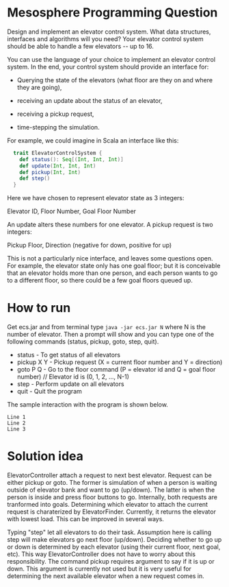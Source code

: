 # Mesosphere Programming Question

Design and implement an elevator control system. What data structures,
interfaces and algorithms will you need? Your elevator control system should
be able to handle a few elevators -- up to 16.

You can use the language of your choice to implement an elevator control
system. In the end, your control system should provide an interface for:

  * Querying the state of the elevators (what floor are they on and where they
    are going),

  * receiving an update about the status of an elevator,

  * receiving a pickup request,

  * time-stepping the simulation.

For example, we could imagine in Scala an interface like this:
```scala
  trait ElevatorControlSystem {
    def status(): Seq[(Int, Int, Int)]
    def update(Int, Int, Int)
    def pickup(Int, Int)
    def step()
  }
```
Here we have chosen to represent elevator state as 3 integers:

  Elevator ID, Floor Number, Goal Floor Number

An update alters these numbers for one elevator. A pickup request is two
integers:

  Pickup Floor, Direction (negative for down, positive for up)

This is not a particularly nice interface, and leaves some questions open. For
example, the elevator state only has one goal floor; but it is conceivable
that an elevator holds more than one person, and each person wants to go to a
different floor, so there could be a few goal floors queued up.

# How to run

Get ecs.jar and from terminal type ```java -jar ecs.jar N``` where N is the number of elevator. Then a prompt will show and you can type one of the following commands (status, pickup, goto, step, quit).
* status - To get status of all elevators
* pickup X Y - Pickup request (X = current floor number and Y = direction)
* goto P Q - Go to the floor command (P = elevator id and Q = goal floor number) // Elevator id is (0, 1, 2, ..., N-1)
* step - Perform update on all elevators
* quit - Quit the program

The sample interaction with the program is shown below.

```shell
Line 1
Line 2
Line 3
```

# Solution idea

ElevatorController attach a request to next best elevator. Request can be either pickup or goto. The former is simulation of when a person is waiting outside of elevator bank and want to go (up/down). The latter is when the person is inside and press floor buttons to go. Internally, both requests are tranformed into goals. Determining which elevator to attach the current request is charaterized by ElevatorFinder. Currently, it returns the elevator with lowest load. This can be improved in several ways.

Typing "step" let all elevators to do their task. Assumption here is calling step will make elevators go next floor (up/down). Deciding whether to go up or down is determined by each elevator (using their current floor, next goal, etc). This way ElevatorController does not have to worry about this responsibility. The command pickup requires argument to say if it is up or down. This argument is currently not used but it is very useful for determining the next available elevator when a new request comes in.
